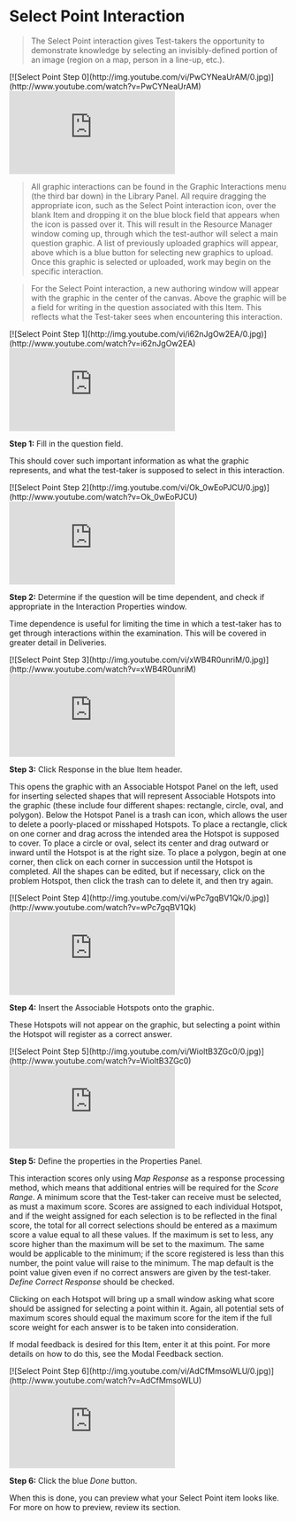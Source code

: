 # Select Point Interaction

>The Select Point interaction gives Test-takers the opportunity to demonstrate knowledge by selecting an invisibly-defined portion of an image (region on a map, person in a line-up, etc.).

<div class="hidden-video">
[![Select Point Step 0](http://img.youtube.com/vi/PwCYNeaUrAM/0.jpg)](http://www.youtube.com/watch?v=PwCYNeaUrAM)
</div>

<div class='embed-container'><iframe src="https://www.youtube.com/embed/PwCYNeaUrAM?rel=0" frameborder="0" allowfullscreen></iframe></div>

>All graphic interactions can be found in the Graphic Interactions menu (the third bar down) in the Library Panel. All require dragging the appropriate icon, such as the Select Point interaction icon, over the blank Item and dropping it on the blue block field that appears when the icon is passed over it. This will result in the Resource Manager window coming up, through which the test-author will select a main question graphic. A list of previously uploaded graphics will appear, above which is a blue button for selecting new graphics to upload. Once this graphic is selected or uploaded, work may begin on the specific interaction.

>For the Select Point interaction, a new authoring window will appear with the graphic in the center of the canvas. Above the graphic will be a field for writing in the question associated with this Item. This reflects what the Test-taker sees when encountering this interaction.


<div class="hidden-video">
[![Select Point Step 1](http://img.youtube.com/vi/i62nJgOw2EA/0.jpg)](http://www.youtube.com/watch?v=i62nJgOw2EA)
</div>

<div class='embed-container'><iframe src="https://www.youtube.com/embed/i62nJgOw2EA?rel=0" frameborder="0" allowfullscreen></iframe></div>

**Step 1:** Fill in the question field. 

This should cover such important information as what the graphic represents, and what the test-taker is supposed to select in this interaction.

<div class="hidden-video">
[![Select Point Step 2](http://img.youtube.com/vi/Ok_0wEoPJCU/0.jpg)](http://www.youtube.com/watch?v=Ok_0wEoPJCU)
</div>

<div class='embed-container'><iframe src="https://www.youtube.com/embed/Ok_0wEoPJCU?rel=0" frameborder="0" allowfullscreen></iframe></div>

**Step 2:** Determine if the question will be time dependent, and check if appropriate in the Interaction Properties window.

Time dependence is useful for limiting the time in which a test-taker has to get through interactions within the examination. This will be covered in greater detail in Deliveries.

<div class="hidden-video">
[![Select Point Step 3](http://img.youtube.com/vi/xWB4R0unriM/0.jpg)](http://www.youtube.com/watch?v=xWB4R0unriM)
</div>

<div class='embed-container'><iframe src="https://www.youtube.com/embed/xWB4R0unriM?rel=0" frameborder="0" allowfullscreen></iframe></div>

**Step 3:** Click Response in the blue Item header.

This opens the graphic with an Associable Hotspot Panel on the left, used for inserting selected shapes that will represent Associable Hotspots into the graphic (these include four different shapes: rectangle, circle, oval, and polygon). Below the Hotspot Panel is a trash can icon, which allows the user to delete a poorly-placed or misshaped Hotspots. To place a rectangle, click on one corner and drag across the intended area the Hotspot is supposed to cover. To place a circle or oval, select its center and drag outward or inward until the Hotspot is at the right size. To place a polygon, begin at one corner, then click on each corner in succession until the Hotspot is completed. All the shapes can be edited, but if necessary, click on the problem Hotspot, then click the trash can to delete it, and then try again.

<div class="hidden-video">
[![Select Point Step 4](http://img.youtube.com/vi/wPc7gqBV1Qk/0.jpg)](http://www.youtube.com/watch?v=wPc7gqBV1Qk)
</div>

<div class='embed-container'><iframe src="https://www.youtube.com/embed/wPc7gqBV1Qk?rel=0" frameborder="0" allowfullscreen></iframe></div>

**Step 4:** Insert the Associable Hotspots onto the graphic.

These Hotspots will not appear on the graphic, but selecting a point within the Hotspot will register as a correct answer. 

<div class="hidden-video">
[![Select Point Step 5](http://img.youtube.com/vi/WioltB3ZGc0/0.jpg)](http://www.youtube.com/watch?v=WioltB3ZGc0)
</div>

<div class='embed-container'><iframe src="https://www.youtube.com/embed/WioltB3ZGc0?rel=0" frameborder="0" allowfullscreen></iframe></div>

**Step 5:** Define the properties in the Properties Panel.

This interaction scores only using *Map Response* as a response processing method, which means that additional entries will be required for the *Score Range*. A minimum score that the Test-taker can receive must be selected, as must a maximum score. Scores are assigned to each individual Hotspot, and if the weight assigned for each selection is to be reflected in the final score, the total for all correct selections should be entered as a maximum score a value equal to all these values. If the maximum is set to less, any score higher than the maximum will be set to the maximum. The same would be applicable to the minimum; if the score registered is less than this number, the point value will raise to the minimum. The map default is the point value given even if no correct answers are given by the test-taker. *Define Correct Response* should be checked.

Clicking on each Hotspot will bring up a small window asking what score should be assigned for selecting a point within it. Again, all potential sets of maximum scores should equal the maximum score for the item if the full score weight for each answer is to be taken into consideration. 

If modal feedback is desired for this Item, enter it at this point. For more details on how to do this, see the Modal Feedback section.

<div class="hidden-video">
[![Select Point Step 6](http://img.youtube.com/vi/AdCfMmsoWLU/0.jpg)](http://www.youtube.com/watch?v=AdCfMmsoWLU)
</div>

<div class='embed-container'><iframe src="https://www.youtube.com/embed/AdCfMmsoWLU?rel=0" frameborder="0" allowfullscreen></iframe></div>

**Step 6:** Click the blue *Done* button.

When this is done, you can preview what your Select Point item looks like. For more on how to preview, review its section.
